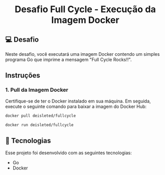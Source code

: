<h1 align="center">
Desafio Full Cycle - Execução da Imagem Docker
</h1>



## 💻 Desafio

Neste desafio, você executará uma imagem Docker contendo um simples programa Go que imprime a mensagem "Full Cycle Rocks!!".

## Instruções

### 1. Pull da Imagem Docker

Certifique-se de ter o Docker instalado em sua máquina. Em seguida, execute o seguinte comando para baixar a imagem do Docker Hub:

```bash
docker pull deisleted/fullcycle

docker run deisleted/fullcycle

```


## 🚀 Tecnologias

Esse projeto foi desenvolvido com as seguintes tecnologias:

- Go
- Docker


